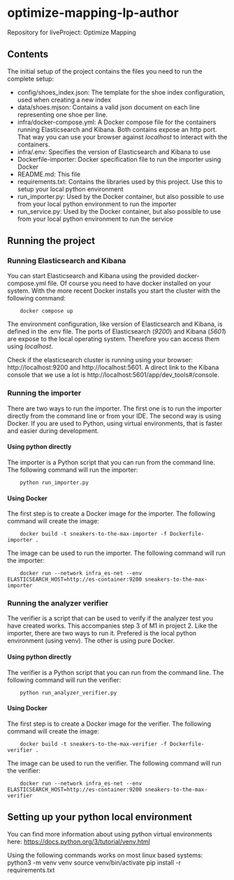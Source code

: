 # optimize-mapping-lp-author
Repository for liveProject: Optimize Mapping

## Contents
The initial setup of the project contains the files you need to run the complete setup:
- config/shoes_index.json: The template for the shoe index configuration, used when creating a new index
- data/shoes.mjson:  Contains a valid json document on each line representing one shoe per line.
- infra/docker-compose.yml: A Docker compose file for the containers running Elasticsearch and Kibana. Both contains expose an http port. That way you can use your browser against _localhost_ to interact with the containers.
- infra/.env: Specifies the version of Elasticsearch and Kibana to use
- Dockerfile-importer: Docker specification file to run the importer using Docker
- README.md: This file
- requirements.txt: Contains the libraries used by this project. Use this to setup your local python environment
- run_importer.py: Used by the Docker container, but also possible to use from your local python environment to run the importer
- run_service.py: Used by the Docker container, but also possible to use from your local python environment to run the service

## Running the project
### Running Elasticsearch and Kibana
You can start Elasticsearch and Kibana using the provided docker-compose.yml file. Of course you need to have docker
installed on your system. With the more recent Docker installs you start the cluster with the following command:
```shell
    docker compose up
```
The environment configuration, like version of Elasticsearch and Kibana, is defined in the .env file. The ports of 
Elasticsearch (_9200_) and Kibana (_5601_) are expose to the local operating system. Therefore you can access them using
_localhost_.

Check if the elasticsearch cluster is running using your browser: http://localhost:9200 and http://localhost:5601. A 
direct link to the Kibana console that we use a lot is http://localhost:5601/app/dev_tools#/console.

### Running the importer
There are two ways to run the importer. The first one is to run the importer directly from the command line or from your IDE. The second way is using Docker. If you are used to Python, using virtual environments, that is faster and easier during development.
#### Using python directly
The importer is a Python script that you can run from the command line. The following command will run the importer:
```shell
    python run_importer.py
```
#### Using Docker
The first step is to create a Docker image for the importer. The following command will create the image:
```shell
    docker build -t sneakers-to-the-max-importer -f Dockerfile-importer .
```
The image can be used to run the importer. The following command will run the importer:
```shell
    docker run --network infra_es-net --env ELASTICSEARCH_HOST=http://es-container:9200 sneakers-to-the-max-importer
```

### Running the analyzer verifier
The verifier is a script that can be used to verify if the analyzer test you have created works. This accompanies step 3 of M1 in project 2. Like the importer, there are two ways to run it. Prefered is the local python environment (using venv). The other is using pure Docker.
#### Using python directly
The verifier is a Python script that you can run from the command line. The following command will run the verifier:
```shell
    python run_analyzer_verifier.py
```
#### Using Docker
The first step is to create a Docker image for the verifier. The following command will create the image:
```shell
    docker build -t sneakers-to-the-max-verifier -f Dockerfile-verifier .
```
The image can be used to run the verifier. The following command will run the verifier:
```shell
    docker run --network infra_es-net --env ELASTICSEARCH_HOST=http://es-container:9200 sneakers-to-the-max-verifier
```

## Setting up your python local environment
You can find more information about using python virtual environments here:
https://docs.python.org/3/tutorial/venv.html

Using the following commands works on most linux based systems:
python3 -m venv venv
source venv/bin/activate
pip install -r requirements.txt
